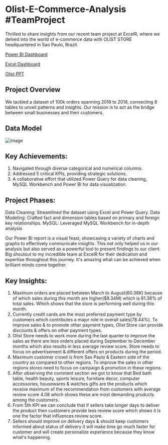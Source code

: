 # Olist-E-Commerce-Analysis #TeamProject 

Thrilled to share insights from our recent team project at ExcelR, where we delved into the world of e-commerce data with OLIST STORE headquartered in Sao Paulo, Brazil.

[Power BI Dashboard](https://github.com/SameeraKota/Olist-E-Commerce-Analysis/blob/main/Olist%20E-Commerce%20Analysis.pdf)

[Excel Dashboard](https://github.com/SameeraKota/Olist-E-Commerce-Analysis/blob/main/Olist%20Excel%20Dashboard.pdf)

[Olist PPT](https://github.com/SameeraKota/Olist-E-Commerce-Analysis/blob/main/OLIST%20FINAL%20PPT.pptx)


## Project Overview
We tackled a dataset of 100k orders spanning 2016 to 2018, connecting 8 tables to unveil patterns and insights. Our mission is to act as the bridge between small businesses and their customers. 

## Data Model

![image](https://github.com/SameeraKota/Olist-E-Commerce-Analysis/assets/151723407/b5a75d98-451e-47c1-867f-ef5e04dd7084)

## Key Achievements:
1. Navigated through diverse categorical and numerical columns.
2. Addressed 5 critical KPIs, providing strategic solutions.
3. A collaborative effort that utilized Power Query for data cleaning, MySQL Workbench and Power BI for data visualization.

## Project Phases:
Data Cleaning: Streamlined the dataset using Excel and Power Query.
Data Modeling: Crafted fact and dimension tables based on primary and foreign key relationships.
MySQL: Leveraged MySQL Workbench for in-depth analysis

Our Power BI report is a visual feast, showcasing a variety of charts and graphs to effectively communicate insights. This not only helped us in our analysis but also served as a powerful tool to present findings to our client.
Big shoutout to my incredible team at ExcelR for their dedication and expertise throughout this journey. It's amazing what can be achieved when brilliant minds come together.

## Key Insights:

1. Maximum orders are placed between March to August(60.38K) because of which sales during this month are higher($8.34M) which is 61.36% of total sales. Which shows that the store is performing well during this month.
2. Currently credit cards are the most preferred payment type by customers which contributes a major role in overall sales(78.44%). To improve sales & to promote other payment types, Olist Store can provide discounts & offers on other payment types.
3. Olist Store needs to work more during the last quarter to improve the sales as there are less orders placed during September to December months which also results in less average review score. Store needs to focus on advertisement & different offers on products during the period.
4. Maximum customer crowd is from Sao Paulo & Eastern side of the country as compared to other regions. To improve the sales in other regions stores need to focus on campaign & promotion in these regions.
5. After observing the comment section we got to know that Bed bath table, health beauty, sports leisure, furniture decor, computer accessories, housewares & watches gifts are the products which receive maximum of the recommendation from customers with average review score 4.08 which shows these are most demanding products among the customers.
6. From 5th KPI we can conclude that if sellers take longer days to deliver the product then customers provide less review score which shows it is one the factor that influences review score.
7. Sellers should improve on delivery days & should keep customers informed about status of delivery it will make time go much faster for customer and will create personalize experience because they know what's happening.


